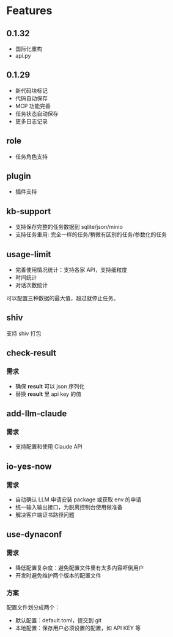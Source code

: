 # Features

## 0.1.32
- 国际化重构
- api.py

## 0.1.29
- 新代码块标记
- 代码自动保存
- MCP 功能完善
- 任务状态自动保存
- 更多日志记录

## role
- 任务角色支持

## plugin
- 插件支持

## kb-support
- 支持保存完整的任务数据到 sqlite/json/minio
- 支持任务重用: 完全一样的任务/稍微有区别的任务/参数化的任务


## usage-limit
- 完善使用情况统计：支持各家 API，支持细粒度
- 时间统计
- 对话次数统计

可以配置三种数据的最大值，超过就停止任务。

## shiv
支持 shiv 打包

## check-result
### 需求
- 确保 __result__ 可以 json 序列化
- 替换 __result__ 里 api key 的值

## add-llm-claude
### 需求
- 支持配置和使用 Claude API

## io-yes-now
### 需求
- 自动确认 LLM 申请安装 package 或获取 env 的申请
- 统一输入输出接口，为脱离控制台使用做准备
- 解决客户端证书路径问题

## use-dynaconf
### 需求
- 降低配置复杂度：避免配置文件里有太多内容吓倒用户
- 开发时避免维护两个版本的配置文件

### 方案
配置文件划分成两个：
- 默认配置：default.toml，提交到 git
- 本地配置：保存用户必须设置的配置，如 API KEY 等

